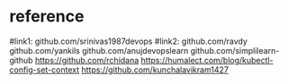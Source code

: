 # reference
#link1: 
github.com/srinivas1987devops
#link2: 
github.com/ravdy
github.com/yankils
github.com/anujdevopslearn
github.com/simplilearn-github
https://github.com/rchidana
https://humalect.com/blog/kubectl-config-set-context
https://github.com/kunchalavikram1427

